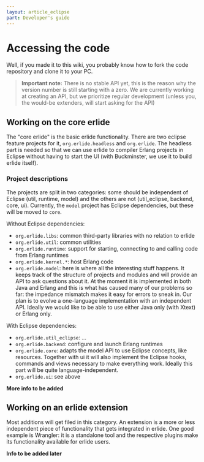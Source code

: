 ```yaml
---
layout: article_eclipse
part: Developer's guide
---
```


# Accessing the code

Well, if you made it to this wiki, you probably know how to fork the code repository and clone it to your PC.

> **Important note:** There is no stable API yet, this is the reason why the version number is still starting with a zero. We are currently working at creating an API, but we prioritize regular development (unless you, the would-be extenders, will start asking for the API)

## Working on the core erlide 

The "core erlide" is the basic erlide functionality. There are two eclipse feature projects for it, `org.erlide.headless` and `org.erlide`. The headless part is needed so that we can use erlide to compiler Erlang projects in Eclipse without having to start the UI (with Buckminster, we use it to build erlide itself).

### Project descriptions

The projects are split in two categories: some should be independent of Eclipse (util, runtime, model) and the others are not (util_eclipse, backend, core, ui). Currently, the `model` project has Eclipse dependencies, but these will be moved to `core`.

Without Eclipse dependencies:

* `org.erlide.libs`: common third-party libraries with no relation to erlide
* `org.erlide.util`: common utilities
* `org.erlide.runtime`: support for starting, connecting to and calling code from Erlang runtimes
* `org.erlide.kernel.*`: host Erlang code 
* `org.erlide.model`: here is where all the interesting stuff happens. It keeps track of the structure of projects and modules and will provide an API to ask questions about it. At the moment it is implemented in both Java and Erlang and this is what has caused many of our problems so far: the impedance mismatch makes it easy for errors to sneak in. Our plan is to evolve a one-language implementation with an independent API. Ideally we would like to be able to use either Java only (with Xtext) or Erlang only.

With Eclipse dependencies:

* `org.erlide.util_eclipse`: ...
* `org.erlide.backend`: configure and launch Erlang runtimes 
* `org.erlide.core`: adapts the model API to use Eclipse concepts, like resources. Together with ui it will also implement the Eclipse hooks, commands and views necessary to make everything work. Ideally this part will be quite language-independent.
* `org.erlide.ui`: see above

**More info to be added**

## Working on an erlide extension

Most additions will get filed in this category. An extension is a more or less independent piece of functionality that gets integrated in erlide. One good example is Wrangler: it is a standalone tool and the respective plugins make its functionality available for erlide users.

**Info to be added later**
